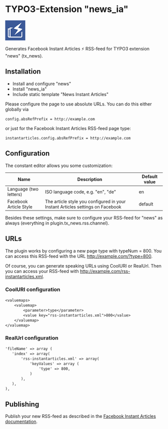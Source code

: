 # TYPO3-Extension "news_ia"

![News Instant Articles](ext_icon.png)

Generates Facebook Instant Articles :zap: RSS-feed for TYPO3 extension "news" (tx_news).

## Installation

 * Install and configure "news"
 * Install "news_ia"
 * Include static template "News Instant Articles"

Please configure the page to use absolute URLs. You can do this either globally via

    config.absRefPrefix = http://example.com

or just for the Facebook Instant Articles RSS-feed page type:

    instantarticles.config.absRefPrefix = http://example.com


## Configuration

The constant editor allows you some customization:

Name | Description | Default value
---- | ----------- | -------------
Language (two letters) | ISO language code, e.g. "en", "de" | en
Facebook Article Style | The article style you configured in your Instant Articles settings on Facebook | default

Besides these settings, make sure to configure your RSS-feed for "news" as always (everything in plugin.tx_news.rss.channel).

## URLs

The plugin works by configuring a new page type with typeNum = 800. You can access this RSS-feed with the URL http://example.com/?type=800.

Of course, you can generate speaking URLs using CoolURI or RealUrl. Then you can access your RSS-feed with http://example.com/rss-instantarticles.xml.

### CoolURI configuration

    <valuemaps>
        <valuemap>
            <parameter>type</parameter>
            <value key="rss-instantarticles.xml">800</value>
        </valuemap>
    </valuemap>

### RealUrl configuration

    'fileName' => array (
       'index' => array(
           'rss-instantarticles.xml' => array(
               'keyValues' => array (
                   'type' => 800,
               )
           ),
       ),
    ),

## Publishing

Publish your new RSS-feed as described in the [Facebook Instant Articles documentation](https://developers.facebook.com/docs/instant-articles/publishing/setup-rss-feed).
